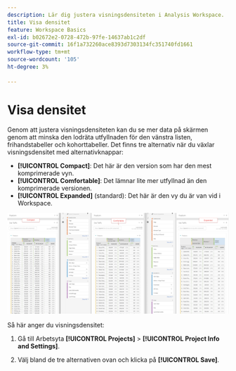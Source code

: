 ```yaml
---
description: Lär dig justera visningsdensiteten i Analysis Workspace.
title: Visa densitet
feature: Workspace Basics
exl-id: b02672e2-0728-472b-97fe-14637ab1c2df
source-git-commit: 16f1a732260ace8393d7303134fc351740fd1661
workflow-type: tm+mt
source-wordcount: '105'
ht-degree: 3%

---
```


# Visa densitet

Genom att justera visningsdensiteten kan du se mer data på skärmen genom att minska den lodräta utfyllnaden för den vänstra listen, frihandstabeller och kohorttabeller.
Det finns tre alternativ när du växlar visningsdensitet med alternativknappar:

- **[!UICONTROL Compact]**: Det här är den version som har den mest komprimerade vyn.
- **[!UICONTROL Comfortable]**: Det lämnar lite mer utfyllnad än den komprimerade versionen.
- **[!UICONTROL Expanded]** (standard): Det här är den vy du är van vid i Workspace.

![Den kompakta, bekväma och expanderade vytätheten.](assets/view-density.png)

Så här anger du visningsdensitet:

1. Gå till Arbetsyta **[!UICONTROL Projects]** > **[!UICONTROL Project Info and Settings]**.

1. Välj bland de tre alternativen ovan och klicka på **[!UICONTROL Save]**.
